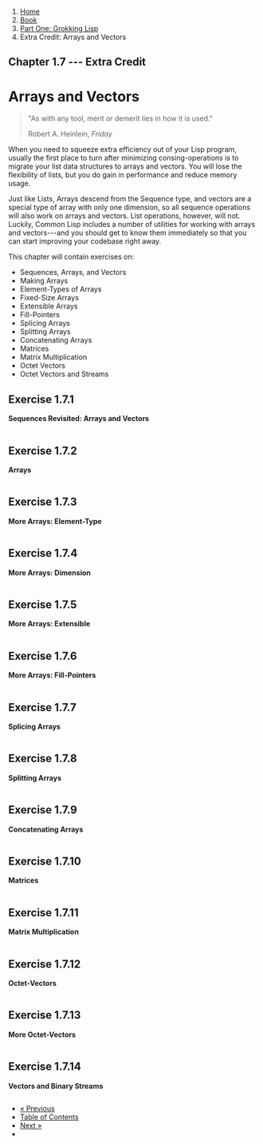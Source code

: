 <ol class="breadcrumb">
  <li><a href="/">Home</a></li>
  <li><a href="/book/">Book</a></li>
  <li><a href="/book/1-0-0-overview/">Part One: Grokking Lisp</a></li>
  <li class="active">Extra Credit: Arrays and Vectors</li>
</ol>

## Chapter 1.7 --- Extra Credit

# Arrays and Vectors

> "As with any tool, merit <em>or</em> demerit lies in how it is used."
> <footer>Robert A. Heinlein, <em>Friday</em></footer>

When you need to squeeze extra efficiency out of your Lisp program, usually the first place to turn after minimizing consing-operations is to migrate your list data structures to arrays and vectors.  You will lose the flexibility of lists, but you do gain in performance and reduce memory usage.

Just like Lists, Arrays descend from the Sequence type, and vectors are a special type of array with only one dimension, so all sequence operations will also work on arrays and vectors.  List operations, however, will not.  Luckily, Common Lisp includes a number of utilities for working with arrays and vectors---and you should get to know them immediately so that you can start improving your codebase right away.

This chapter will contain exercises on:

* Sequences, Arrays, and Vectors
* Making Arrays
* Element-Types of Arrays
* Fixed-Size Arrays
* Extensible Arrays
* Fill-Pointers
* Splicing Arrays
* Splitting Arrays
* Concatenating Arrays
* Matrices
* Matrix Multiplication
* Octet Vectors
* Octet Vectors and Streams

## Exercise 1.7.1

**Sequences Revisited: Arrays and Vectors**

```lisp

```

## Exercise 1.7.2

**Arrays**

```lisp

```

## Exercise 1.7.3

**More Arrays: Element-Type**

```lisp

```

## Exercise 1.7.4

**More Arrays: Dimension**

```lisp

```

## Exercise 1.7.5

**More Arrays: Extensible**

```lisp

```

## Exercise 1.7.6

**More Arrays: Fill-Pointers**

```lisp

```

## Exercise 1.7.7

**Splicing Arrays**

```lisp

```

## Exercise 1.7.8

**Splitting Arrays**

```lisp

```

## Exercise 1.7.9

**Concatenating Arrays**

```lisp

```

## Exercise 1.7.10

**Matrices**

```lisp

```

## Exercise 1.7.11

**Matrix Multiplication**

```lisp

```

## Exercise 1.7.12

**Octet-Vectors**

```lisp

```

## Exercise 1.7.13

**More Octet-Vectors**

```lisp

```

## Exercise 1.7.14

**Vectors and Binary Streams**

```lisp

```

<ul class="pager">
  <li class="previous"><a href="/book/1-06-0-math.md">&laquo; Previous</a></li>
  <li><a href="/book/">Table of Contents</a></li>
  <li class="next"><a href="/book/1-08-0-variables.md">Next &raquo;</a><li>
</ul>
